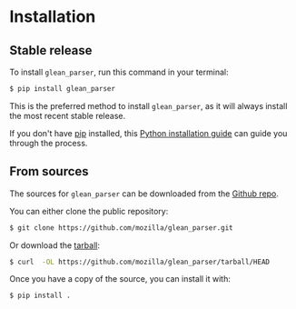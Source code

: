 # Installation

## Stable release

To install `glean_parser`, run this command in your terminal:

```sh
$ pip install glean_parser
```

This is the preferred method to install `glean_parser`, as it will always
install the most recent stable release.

If you don't have [pip](https://pip.pypa.io) installed, this [Python
installation
guide](http://docs.python-guide.org/en/latest/starting/installation/)
can guide you through the process.

## From sources

The sources for `glean_parser` can be downloaded from the [Github
repo](https://github.com/mozilla/glean_parser).

You can either clone the public repository:

```sh
$ git clone https://github.com/mozilla/glean_parser.git
```

Or download the
[tarball](https://github.com/mozilla/glean_parser/tarball/HEAD):

```sh
$ curl  -OL https://github.com/mozilla/glean_parser/tarball/HEAD
```

Once you have a copy of the source, you can install it with:

```sh
$ pip install .
```
